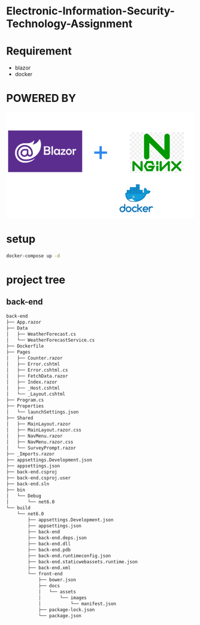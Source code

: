 # Electronic-Information-Security-Technology-Assignment


# Requirement

- blazor
- docker

# POWERED BY
<img src="/readme_asset/image/powered.png" style="margin:auto; display:block;" />

# setup

```bash
docker-compose up -d
```

# project tree
## back-end
```
back-end
├── App.razor
├── Data
│   ├── WeatherForecast.cs
│   └── WeatherForecastService.cs
├── Dockerfile
├── Pages
│   ├── Counter.razor
│   ├── Error.cshtml
│   ├── Error.cshtml.cs
│   ├── FetchData.razor
│   ├── Index.razor
│   ├── _Host.cshtml
│   └── _Layout.cshtml
├── Program.cs
├── Properties
│   └── launchSettings.json
├── Shared
│   ├── MainLayout.razor
│   ├── MainLayout.razor.css
│   ├── NavMenu.razor
│   ├── NavMenu.razor.css
│   └── SurveyPrompt.razor
├── _Imports.razor
├── appsettings.Development.json
├── appsettings.json
├── back-end.csproj
├── back-end.csproj.user
├── back-end.sln
├── bin
│   └── Debug
│       └── net6.0
└── build
    └── net6.0
        ├── appsettings.Development.json
        ├── appsettings.json
        ├── back-end
        ├── back-end.deps.json
        ├── back-end.dll
        ├── back-end.pdb
        ├── back-end.runtimeconfig.json
        ├── back-end.staticwebassets.runtime.json
        ├── back-end.xml
        └── front-end
            ├── bower.json
            ├── docs
            │   └── assets
            │       └── images
            │           └── manifest.json
            ├── package-lock.json
            └── package.json
```

